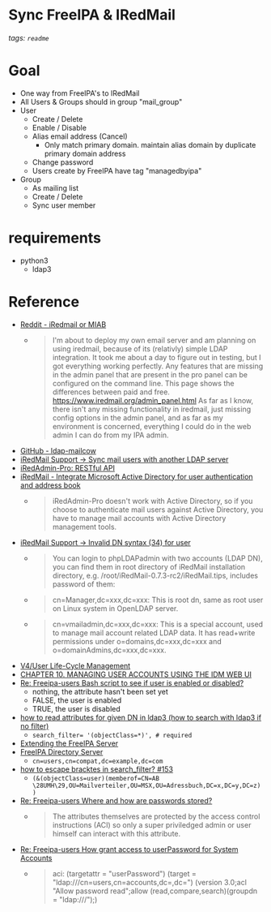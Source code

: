 # Sync FreeIPA & IRedMail
###### tags: `readme`

# Goal
* One way from FreeIPA's to IRedMail
* All Users & Groups should in group "mail_group"
* User
    * Create / Delete
    * Enable / Disable
    * Alias email address (Cancel)
        * Only match primary domain. maintain alias domain by duplicate primary domain address
    * Change password
    * Users create by FreeIPA have tag "managedbyipa"
* Group
    * As mailing list
    * Create / Delete
    * Sync user member

# requirements
* python3
    * ldap3

# Reference
* [Reddit - iRedmail or MIAB](https://www.reddit.com/r/selfhosted/comments/7o5qwl/iredmail_or_miab/)
    * > I'm about to deploy my own email server and am planning on using iredmail, because of its (relativly) simple LDAP integration. It took me about a day to figure out in testing, but I got everything working perfectly.
      > Any features that are missing in the admin panel that are present in the pro panel can be configured on the command line. This page shows the differences between paid and free. https://www.iredmail.org/admin_panel.html
      > As far as I know, there isn't any missing functionality in iredmail, just missing config options in the admin panel, and as far as my environment is concerned, everything I could do in the web admin I can do from my IPA admin.
* [GitHub - ldap-mailcow](https://github.com/Programmierus/ldap-mailcow)
* [iRedMail Support → Sync mail users with another LDAP server](https://forum.iredmail.org/topic6064-iredmail-support-sync-mail-users-with-another-ldap-server.html)
* [iRedAdmin-Pro: RESTful API](https://docs.iredmail.org/iredadmin-pro.restful.api.html)
* [iRedMail - Integrate Microsoft Active Directory for user authentication and address book](https://docs.iredmail.org/active.directory.html)
    * > iRedAdmin-Pro doesn't work with Active Directory, so if you choose to authenticate mail users against Active Directory, you have to manage mail accounts with Active Directory management tools.
* [iRedMail Support → Invalid DN syntax (34) for user](https://forum.iredmail.org/topic2281-invalid-dn-syntax-34-for-user.html)
    * > You can login to phpLDAPadmin with two accounts (LDAP DN), you can find them in root directory of iRedMail installation directory, e.g. /root/iRedMail-0.7.3-rc2/iRedMail.tips, includes password of them:
    * > cn=Manager,dc=xxx,dc=xxx: This is root dn, same as root user on Linux system in OpenLDAP server.
    * > cn=vmailadmin,dc=xxx,dc=xxx: This is a special account, used to manage mail account related LDAP data. It has read+write permissions under o=domains,dc=xxx,dc=xxx and o=domainAdmins,dc=xxx,dc=xxx.
* [V4/User Life-Cycle Management](https://www.freeipa.org/page/V4/User_Life-Cycle_Management)
* [CHAPTER 10. MANAGING USER ACCOUNTS USING THE IDM WEB UI](https://access.redhat.com/documentation/en-us/red_hat_enterprise_linux/8/html/configuring_and_managing_identity_management/managing-user-accounts-using-the-idm-web-ui_configuring-and-managing-idm)
* [Re: Freeipa-users Bash script to see if user is enabled or disabled?](https://www.redhat.com/archives/freeipa-users/2014-May/msg00047.html)
    - nothing, the attribute hasn't been set yet
    - FALSE, the user is enabled
    - TRUE, the user is disabled
* [how to read attributes for given DN in ldap3 (how to search with ldap3 if no filter)](https://stackoverflow.com/questions/47665285/how-to-read-attributes-for-given-dn-in-ldap3-how-to-search-with-ldap3-if-no-fil)
    * `search_filter= '(objectClass=*)', # required`
* [Extending the FreeIPA Server](https://www.freeipa.org/images/5/5b/FreeIPA33-extending-freeipa.pdf)
* [FreeIPA Directory Server](https://www.freeipa.org/page/Directory_Server)
    * `cn=users,cn=compat,dc=example,dc=com`
* [how to escape bracktes in search_filter? #153](https://github.com/cannatag/ldap3/issues/153)
    * `(&(objectClass=user)(memberof=CN=AB \28UMH\29,OU=Mailverteiler,OU=MSX,OU=Adressbuch,DC=x,DC=y,DC=z))`
* [Re: Freeipa-users Where and how are passwords stored?](https://www.redhat.com/archives/freeipa-users/2015-February/msg00178.html)
    * > The attributes themselves are protected by the access control instructions (ACI) so only a super priviledged admin or user himself can interact with this attribute.
* [Re: Freeipa-users How grant access to userPassword for System Accounts](https://www.redhat.com/archives/freeipa-users/2015-October/msg00315.html)
    * > aci: (targetattr = "userPassword") (target = "ldap:///cn=users,cn=accounts,dc=<my>,dc=<domain>") (version 3.0;acl "Allow password read";allow (read,compare,search)(groupdn = "ldap:///<system accounts group dn>");)


